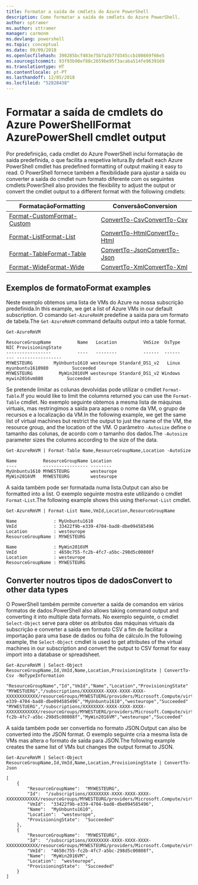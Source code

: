 ```yaml
---
title: Formatar a saída de cmdlets do Azure PowerShell
description: Como formatar a saída de cmdlets do Azure PowerShell.
author: sptramer
ms.author: sttramer
manager: carmonm
ms.devlang: powershell
ms.topic: conceptual
ms.date: 09/09/2018
ms.openlocfilehash: 390285bcf483e75b7a2b77d345ccb108669f66e5
ms.sourcegitcommit: 93f93b90ef88c2659be95f3acaba514fe9639169
ms.translationtype: HT
ms.contentlocale: pt-PT
ms.lasthandoff: 12/05/2018
ms.locfileid: "52828438"
---
```

# <a name="format-azurepowershell-cmdlet-output"></a><span data-ttu-id="c5be9-103">Formatar a saída de cmdlets do Azure PowerShell</span><span class="sxs-lookup"><span data-stu-id="c5be9-103">Format AzurePowerShell cmdlet output</span></span>

<span data-ttu-id="c5be9-104">Por predefinição, cada cmdlet do Azure PowerShell inclui formatação de saída predefinida, o que facilita a respetiva leitura.</span><span class="sxs-lookup"><span data-stu-id="c5be9-104">By default each Azure PowerShell cmdlet has predefined formatting of output making it easy to read.</span></span>  <span data-ttu-id="c5be9-105">O PowerShell fornece também a flexibilidade para ajustar a saída ou converter a saída do cmdlet num formato diferente com os seguintes cmdlets:</span><span class="sxs-lookup"><span data-stu-id="c5be9-105">PowerShell also provides the flexibility to adjust the output or convert the cmdlet output to a different format with the following cmdlets:</span></span>

| <span data-ttu-id="c5be9-106">Formatação</span><span class="sxs-lookup"><span data-stu-id="c5be9-106">Formatting</span></span>      | <span data-ttu-id="c5be9-107">Conversão</span><span class="sxs-lookup"><span data-stu-id="c5be9-107">Conversion</span></span>       |
|-----------------|------------------|
| [<span data-ttu-id="c5be9-108">Format-Custom</span><span class="sxs-lookup"><span data-stu-id="c5be9-108">Format-Custom</span></span>](/powershell/module/microsoft.powershell.utility/format-custom) | [<span data-ttu-id="c5be9-109">ConvertTo-Csv</span><span class="sxs-lookup"><span data-stu-id="c5be9-109">ConvertTo-Csv</span></span>](/powershell/module/microsoft.powershell.utility/convertto-csv)  |
| [<span data-ttu-id="c5be9-110">Format-List</span><span class="sxs-lookup"><span data-stu-id="c5be9-110">Format-List</span></span>](/powershell/module/microsoft.powershell.utility/format-list)   | [<span data-ttu-id="c5be9-111">ConvertTo-Html</span><span class="sxs-lookup"><span data-stu-id="c5be9-111">ConvertTo-Html</span></span>](/powershell/module/microsoft.powershell.utility/convertto-html) |
| [<span data-ttu-id="c5be9-112">Format-Table</span><span class="sxs-lookup"><span data-stu-id="c5be9-112">Format-Table</span></span>](/powershell/module/microsoft.powershell.utility/format-table)  | [<span data-ttu-id="c5be9-113">ConvertTo-Json</span><span class="sxs-lookup"><span data-stu-id="c5be9-113">ConvertTo-Json</span></span>](/powershell/module/microsoft.powershell.utility/convertto-json) |
| [<span data-ttu-id="c5be9-114">Format-Wide</span><span class="sxs-lookup"><span data-stu-id="c5be9-114">Format-Wide</span></span>](/powershell/module/microsoft.powershell.utility/format-wide)   | [<span data-ttu-id="c5be9-115">ConvertTo-Xml</span><span class="sxs-lookup"><span data-stu-id="c5be9-115">ConvertTo-Xml</span></span>](/powershell/module/microsoft.powershell.utility/convertto-xml)  |

## <a name="format-examples"></a><span data-ttu-id="c5be9-116">Exemplos de formato</span><span class="sxs-lookup"><span data-stu-id="c5be9-116">Format examples</span></span>

<span data-ttu-id="c5be9-117">Neste exemplo obtemos uma lista de VMs do Azure na nossa subscrição predefinida.</span><span class="sxs-lookup"><span data-stu-id="c5be9-117">In this example, we get a list of Azure VMs in our default subscription.</span></span>  <span data-ttu-id="c5be9-118">O comando `Get-AzureRmVM` predefine a saída para um formato de tabela.</span><span class="sxs-lookup"><span data-stu-id="c5be9-118">The `Get-AzureRmVM` command defaults output into a table format.</span></span>

```azurepowershell-interactive
Get-AzureRmVM
```

```output
ResourceGroupName          Name   Location          VmSize  OsType              NIC ProvisioningState
-----------------          ----   --------          ------  ------              --- -----------------
MYWESTEURG        MyUnbuntu1610 westeurope Standard_DS1_v2   Linux myunbuntu1610980         Succeeded
MYWESTEURG          MyWin2016VM westeurope Standard_DS1_v2 Windows   mywin2016vm880         Succeeded
```

<span data-ttu-id="c5be9-119">Se pretende limitar as colunas devolvidas pode utilizar o cmdlet `Format-Table`.</span><span class="sxs-lookup"><span data-stu-id="c5be9-119">If you would like to limit the columns returned you can use the `Format-Table` cmdlet.</span></span> <span data-ttu-id="c5be9-120">No exemplo seguinte obtemos a mesma lista de máquinas virtuais, mas restringimos a saída para apenas o nome da VM, o grupo de recursos e a localização da VM.</span><span class="sxs-lookup"><span data-stu-id="c5be9-120">In the following example, we get the same list of virtual machines but restrict the output to just the name of the VM, the resource group, and the location of the VM.</span></span>  <span data-ttu-id="c5be9-121">O parâmetro `-Autosize` define o tamanho das colunas, de acordo com o tamanho dos dados.</span><span class="sxs-lookup"><span data-stu-id="c5be9-121">The `-Autosize` parameter sizes the columns according to the size of the data.</span></span>

```azurepowershell-interactive
Get-AzureRmVM | Format-Table Name,ResourceGroupName,Location -AutoSize
```

```output
Name          ResourceGroupName Location
----          ----------------- --------
MyUnbuntu1610 MYWESTEURG        westeurope
MyWin2016VM   MYWESTEURG        westeurope
```

<span data-ttu-id="c5be9-122">A saída também pode ser formatada numa lista.</span><span class="sxs-lookup"><span data-stu-id="c5be9-122">Output can also be formatted into a list.</span></span> <span data-ttu-id="c5be9-123">O exemplo seguinte mostra este utilizando o cmdlet `Format-List`.</span><span class="sxs-lookup"><span data-stu-id="c5be9-123">The following example shows this using the`Format-List` cmdlet.</span></span>

```azurepowershell-interactive
Get-AzureRmVM | Format-List Name,VmId,Location,ResourceGroupName
```

```output
Name              : MyUnbuntu1610
VmId              : 33422f9b-e339-4704-bad8-dbe094585496
Location          : westeurope
ResourceGroupName : MYWESTEURG

Name              : MyWin2016VM
VmId              : 4650c755-fc2b-4fc7-a5bc-298d5c00808f
Location          : westeurope
ResourceGroupName : MYWESTEURG
```

## <a name="convert-to-other-data-types"></a><span data-ttu-id="c5be9-124">Converter noutros tipos de dados</span><span class="sxs-lookup"><span data-stu-id="c5be9-124">Convert to other data types</span></span>

<span data-ttu-id="c5be9-125">O PowerShell também permite converter a saída de comandos em vários formatos de dados.</span><span class="sxs-lookup"><span data-stu-id="c5be9-125">PowerShell also allows taking command output and converting it into multiple data formats.</span></span> <span data-ttu-id="c5be9-126">No exemplo seguinte, o cmdlet `Select-Object` serve para obter os atributos das máquinas virtuais da subscrição e converter a saída em formato CSV a fim de facilitar a importação para uma base de dados ou folha de cálculo.</span><span class="sxs-lookup"><span data-stu-id="c5be9-126">In the following example, the `Select-Object` cmdlet is used to get attributes of the virtual machines in our subscription and convert the output to CSV format for easy import into a database or spreadsheet.</span></span>

```azurepowershell-interactive
Get-AzureRmVM | Select-Object ResourceGroupName,Id,VmId,Name,Location,ProvisioningState | ConvertTo-Csv -NoTypeInformation
```

```output
"ResourceGroupName","Id","VmId","Name","Location","ProvisioningState"
"MYWESTUERG","/subscriptions/XXXXXXXX-XXXX-XXXX-XXXX-XXXXXXXXXXXX/resourceGroups/MYWESTUERG/providers/Microsoft.Compute/virtualMachines/MyUnbuntu1610","33422f9b-e339-4704-bad8-dbe094585496","MyUnbuntu1610","westeurope","Succeeded"
"MYWESTUERG","/subscriptions/XXXXXXXX-XXXX-XXXX-XXXX-XXXXXXXXXXXX/resourceGroups/MYWESTUERG/providers/Microsoft.Compute/virtualMachines/MyWin2016VM","4650c755-fc2b-4fc7-a5bc-298d5c00808f","MyWin2016VM","westeurope","Succeeded"
```

<span data-ttu-id="c5be9-127">A saída também pode ser convertida no formato JSON.</span><span class="sxs-lookup"><span data-stu-id="c5be9-127">Output can also be converted into the JSON format.</span></span>  <span data-ttu-id="c5be9-128">O exemplo seguinte cria a mesma lista de VMs mas altera o formato de saída para JSON.</span><span class="sxs-lookup"><span data-stu-id="c5be9-128">The following example creates the same list of VMs but changes the output format to JSON.</span></span>

```azurepowershell-interactive
Get-AzureRmVM | Select-Object ResourceGroupName,Id,VmId,Name,Location,ProvisioningState | ConvertTo-Json
```

```output
[
    {
        "ResourceGroupName":  "MYWESTEURG",
        "Id":  "/subscriptions/XXXXXXXX-XXXX-XXXX-XXXX-XXXXXXXXXXXX/resourceGroups/MYWESTEURG/providers/Microsoft.Compute/virtualMachines/MyUnbuntu1610",
        "VmId":  "33422f9b-e339-4704-bad8-dbe094585496",
        "Name":  "MyUnbuntu1610",
        "Location":  "westeurope",
        "ProvisioningState":  "Succeeded"
    },
    {
        "ResourceGroupName":  "MYWESTEURG",
        "Id":  "/subscriptions/XXXXXXXX-XXXX-XXXX-XXXX-XXXXXXXXXXXX/resourceGroups/MYWESTEURG/providers/Microsoft.Compute/virtualMachines/MyWin2016VM",
        "VmId":  "4650c755-fc2b-4fc7-a5bc-298d5c00808f",
        "Name":  "MyWin2016VM",
        "Location":  "westeurope",
        "ProvisioningState":  "Succeeded"
    }
]
```

